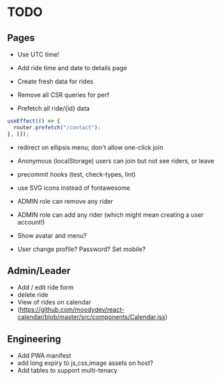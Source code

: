 # TODO

## Pages

- Use UTC time!
- Add ride time and date to details page
- Create fresh data for rides

- Remove all CSR queries for perf
- Prefetch all ride/{id} data

```javascript
useEffect(() => {
  router.prefetch("/contact");
}, []);
```

- redirect on ellipsis menu; don't allow one-click join

- Anonymous (localStorage) users can join but not see riders, or leave

- precommit hooks (test, check-types, lint)
- use SVG icons instead of fontawesome

- ADMIN role can remove any rider
- ADMIN role can add any rider (which might mean creating a user account!)

- Show avatar and menu?
- User change profile? Password? Set mobile?

## Admin/Leader

- Add / edit ride form
- delete ride
- View of rides on calendar
- (https://github.com/moodydev/react-calendar/blob/master/src/components/Calendar.jsx)

## Engineering

- Add PWA manifest
- add long expiry to js,css,image assets on host?
- Add tables to support multi-tenacy
